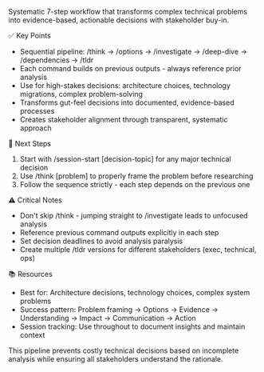 Systematic 7-step workflow that transforms complex technical
problems into evidence-based, actionable decisions with
stakeholder buy-in.

✅ Key Points

- Sequential pipeline: /think → /options → /investigate →
  /deep-dive → /dependencies → /tldr
- Each command builds on previous outputs - always reference
  prior analysis
- Use for high-stakes decisions: architecture choices,
  technology migrations, complex problem-solving
- Transforms gut-feel decisions into documented, evidence-based
  processes
- Creates stakeholder alignment through transparent, systematic
  approach

🚀 Next Steps

1. Start with /session-start [decision-topic] for any major
   technical decision
2. Use /think [problem] to properly frame the problem before
   researching
3. Follow the sequence strictly - each step depends on the
   previous one

⚠️ Critical Notes

- Don't skip /think - jumping straight to /investigate leads to
  unfocused analysis
- Reference previous command outputs explicitly in each step
- Set decision deadlines to avoid analysis paralysis
- Create multiple /tldr versions for different stakeholders
  (exec, technical, ops)

📚 Resources

- Best for: Architecture decisions, technology choices, complex
  system problems
- Success pattern: Problem framing → Options → Evidence →
  Understanding → Impact → Communication → Action
- Session tracking: Use throughout to document insights and
  maintain context

This pipeline prevents costly technical decisions based on
incomplete analysis while ensuring all stakeholders understand
the rationale.
